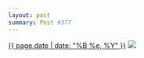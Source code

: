 ```yaml
---
layout: post
summary: Post #377
---
```


<p>
  <time><a href="/377">{{ page.date | date: "%B %e, %Y" }}</a></time>
  <a href="/377"><img src="{{ site.assets_url }}/377-484.jpg" srcset="{{ site.assets_url }}/377-968.jpg 968w, {{ site.assets_url }}/377-726.jpg 726w, {{ site.assets_url }}/377-484.jpg 484w, {{ site.assets_url }}/377-242.jpg 242w" sizes="(min-width: 700px) 50vw, calc(100vw - 2rem)" /></a>
</p>
